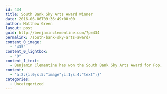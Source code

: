 ```yaml
---
id: 434
title: South Bank Sky Arts Award Winner
date: 2016-06-06T09:36:49+00:00
author: Matthew Green
layout: post
guid: http://benjaminclementine.com/?p=434
permalink: /south-bank-sky-arts-award/
content_0_image:
  - "435"
content_0_lightbox:
  - "0"
content_1_text:
  - Benjamin Clementine has won the South Bank Sky Arts Award for Pop, accepting the prize last night for his debut ‘At Least For Now’. Watch the ceremony on Sky Arts at 8pm tonight (8th June).
content:
  - 'a:2:{i:0;s:5:"image";i:1;s:4:"text";}'
categories:
  - Uncategorized
---
```


